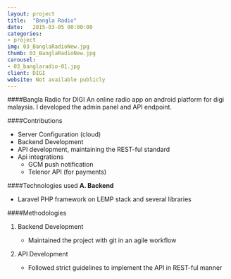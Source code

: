 ```yaml
---
layout: project
title:  "Bangla Radio"
date:   2015-03-05 00:00:00
categories:
- project
img: 03_BanglaRadioNew.jpg
thumb: 03_BanglaRadioNew.jpg
carousel:
- 03_banglaradio-01.jpg
client: DIGI
website: Not available publicly
---
```

####Bangla Radio for DIGI
An online radio app on android platform for digi malaysia. I developed the admin panel and API endpoint.

####Contributions
- Server Configuration (cloud)
- Backend Development
- API development, maintaining the REST-ful standard
- Api integrations
	- GCM push notification
	- Telenor API (for payments)

####Technologies used
**A. Backend**
   - Laravel PHP framework on LEMP stack and several libraries

####Methodologies

1. Backend Development

	- Maintained the project with git in an agile workflow
2. API Development

	- Followed strict guidelines to implement the API in REST-ful manner 